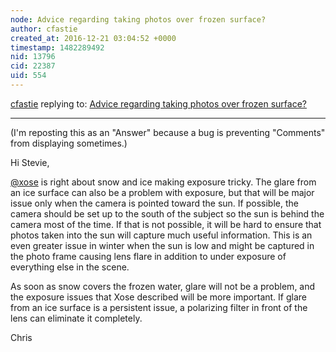 ```yaml
---
node: Advice regarding taking photos over frozen surface?
author: cfastie
created_at: 2016-12-21 03:04:52 +0000
timestamp: 1482289492
nid: 13796
cid: 22387
uid: 554
---
```




[cfastie](../profile/cfastie) replying to: [Advice regarding taking photos over frozen surface?](../notes/stevie/12-19-2016/advice-regarding-taking-photos-over-frozen-surface)

----
(I'm reposting this as an "Answer" because a bug is preventing "Comments" from displaying sometimes.)

Hi Stevie,

[@xose](/profile/xose) is right about snow and ice making exposure tricky. The glare from an ice surface can also be a problem with exposure, but that will be major issue only when the camera is pointed toward the sun. If possible, the camera should be set up to the south of the subject so the sun is behind the camera most of the time. If that is not possible, it will be hard to ensure that photos taken into the sun will capture much useful information. This is an even greater issue in winter when the sun is low and might be captured in the photo frame causing lens flare in addition to under exposure of everything else in the scene.

As soon as snow covers the frozen water, glare will not be a problem, and the exposure issues that Xose described will be more important. If glare from an ice surface is a persistent issue, a polarizing filter in front of the lens can eliminate it completely.

Chris